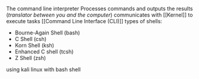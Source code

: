 The command line interpreter
Processes commands and outputs the results (*translator between you and the computer*)
communicates with [[Kernel]] to execute tasks
[[Command Line Interface (CLI)]]
types of shells:
- Bourne-Again Shell (bash)
- C Shell (csh)
- Korn Shell (ksh)
- Enhanced C shell (tcsh)
- Z Shell (zsh)

using kali linux with bash shell
